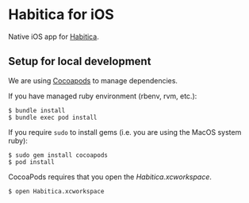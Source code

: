 # Habitica for iOS

Native iOS app for [Habitica](https://habitica.com/).

## Setup for local development

We are using [Cocoapods](http://cocoapods.org) to manage dependencies.

If you have managed ruby environment (rbenv, rvm, etc.):

```
$ bundle install
$ bundle exec pod install
```

If you require `sudo` to install gems (i.e. you are using the MacOS
system ruby):

```
$ sudo gem install cocoapods
$ pod install
```

CocoaPods requires that you open the *Habitica.xcworkspace*.

```
$ open Habitica.xcworkspace
```


